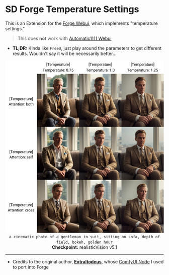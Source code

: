 ﻿# SD Forge Temperature Settings
This is an Extension for the [Forge Webui](https://github.com/lllyasviel/stable-diffusion-webui-forge), which implements "temperature settings."

> This does **not** work with [Automatic1111 Webui](https://github.com/AUTOMATIC1111/stable-diffusion-webui)

- **TL;DR:** Kinda like `FreeU`, just play around the parameters to get different results. Wouldn't say it will be necessarily better...

<p align="center">
<img src="xyz.jpg"><br>
<code>a cinematic photo of a gentleman in suit, sitting on sofa, depth of field, bokeh, golden hour</code><br>
<b>Checkpoint:</b> realisticVision v5.1
</p>

<hr>

- Credits to the original author, **[Extraltodeus](https://github.com/Extraltodeus)**, whose [ComfyUI Node](https://github.com/Extraltodeus/Stable-Diffusion-temperature-settings) I used to port into Forge
